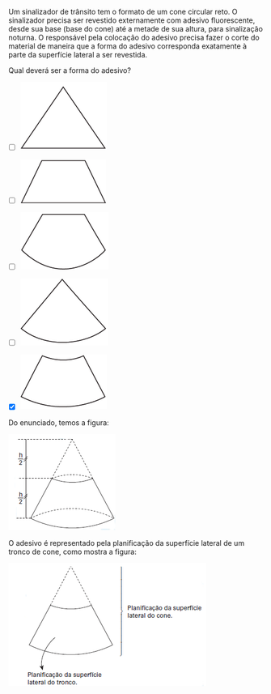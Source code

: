 

Um sinalizador de trânsito tem o formato de um cone circular reto. O sinalizador precisa ser revestido externamente com adesivo fluorescente, desde sua base (base do cone) até a metade de sua altura, para sinalização noturna. O responsável pela colocação do adesivo precisa fazer o corte do material de maneira que a forma do adesivo corresponda exatamente à parte da superfície lateral a ser revestida.

Qual deverá ser a forma do adesivo?



- [ ] ![](76560161-5a2d-eed1-8e26-7c94f65a3114.png)
- [ ] ![](a744fb8e-696f-8bf6-d105-c4bd6af826c0.png)
- [ ] ![](cd2aecc2-56f4-2bf3-d20d-388b3261d791.png)
- [ ] ![](8c4b0894-cf0e-d0ea-e6fd-177562667810.png)
- [x] ![](fd3c478d-e71e-5f05-2315-c161f974d379.png)


Do enunciado, temos a figura:

![](7bdbc842-7359-dbfc-802e-dabcee2c195c.png)

O adesivo é representado pela planificação da superfície lateral de um tronco de cone, como mostra a figura:

![](e875daef-fc09-dd2c-e36b-ede7f157dc4f.png)

        
